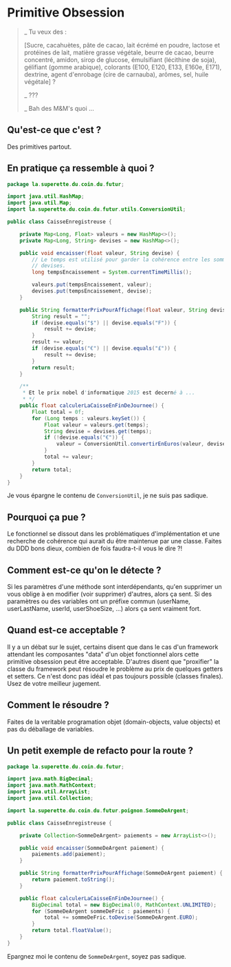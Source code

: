 # Primitive Obsession
>_ Tu veux des :
>
>[Sucre, cacahuètes, pâte de cacao, lait écrémé en poudre, lactose et protéines de lait, matière grasse végétale, beurre de cacao, beurre concentré, amidon, sirop de glucose, émulsifiant (lécithine de soja), gélifiant (gomme arabique), colorants (E100, E120, E133, E160e, E171), dextrine, agent d'enrobage (cire de carnauba), arômes, sel, huile végétale] ?
>
>_ ???
>
>_ Bah des M&M's quoi ...

## Qu'est-ce que c'est ?

Des primitives partout.

## En pratique ça ressemble à quoi ?
```java
package la.superette.du.coin.du.futur;

import java.util.HashMap;
import java.util.Map;
import la.superette.du.coin.du.futur.utils.ConversionUtil;

public class CaisseEnregistreuse {

	private Map<Long, Float> valeurs = new HashMap<>();
	private Map<Long, String> devises = new HashMap<>();

	public void encaisser(float valeur, String devise) {
		// Le temps est utilisé pour garder la cohérence entre les sommes et les
		// devises.
		long tempsEncaissement = System.currentTimeMillis();

		valeurs.put(tempsEncaissement, valeur);
		devises.put(tempsEncaissement, devise);
	}

	public String formatterPrixPourAffichage(float valeur, String devise) {
		String result = "";
		if (devise.equals("$") || devise.equals("F")) {
			result += devise;
		}
		result += valeur;
		if (devise.equals("€") || devise.equals("£")) {
			result += devise;
		}
		return result;
	}

	/**
	 * Et le prix nobel d'informatique 2015 est decerné à ...
	 * */
	public float calculerLaCaisseEnFinDeJournee() {
		Float total = 0f;
		for (Long temps : valeurs.keySet()) {
			Float valeur = valeurs.get(temps);
			String devise = devises.get(temps);
			if (!devise.equals("€")) {
				valeur = ConversionUtil.convertirEnEuros(valeur, devise);
			}
			total += valeur;
		}
		return total;
	}
}
```
Je vous épargne le contenu de `ConversionUtil`, je ne suis pas sadique.
## Pourquoi ça pue ?

Le fonctionnel se dissout dans les problématiques d'implémentation et une recherche de cohérence qui aurait du être maintenue par une classe.
Faites du DDD bons dieux, combien de fois faudra-t-il vous le dire ?!

## Comment est-ce qu'on le détecte ?

Si les paramètres d'une méthode sont interdépendants, qu'en supprimer un vous oblige à en modifier (voir supprimer) d'autres, alors ça sent.
Si des paramètres ou des variables ont un préfixe commun (userName, userLastName, userId, userShoeSize, ...) alors ça sent vraiment fort.

## Quand est-ce acceptable ?
Il y a un débat sur le sujet, certains disent que dans le cas d'un framework attendant les composantes "data" d'un objet fonctionnel alors cette primitive obsession peut être acceptable. D'autres disent que "proxifier" la classe du framework peut résoudre le problème au prix de quelques getters et setters. Ce n'est donc pas idéal et pas toujours possible (classes finales). Usez de votre meilleur jugement.

## Comment le résoudre ?

Faites de la veritable programation objet (domain-objects, value objects) et pas du déballage de variables.

## Un petit exemple de refacto pour la route ?
```java
package la.superette.du.coin.du.futur;

import java.math.BigDecimal;
import java.math.MathContext;
import java.util.ArrayList;
import java.util.Collection;

import la.superette.du.coin.du.futur.poignon.SommeDeArgent;

public class CaisseEnregistreuse {

	private Collection<SommeDeArgent> paiements = new ArrayList<>();

	public void encaisser(SommeDeArgent paiement) {
		paiements.add(paiement);
	}

	public String formatterPrixPourAffichage(SommeDeArgent paiement) {
		return paiement.toString();
	}

	public float calculerLaCaisseEnFinDeJournee() {
		BigDecimal total = new BigDecimal(0, MathContext.UNLIMITED);
		for (SommeDeArgent sommeDeFric : paiements) {
			total += sommeDeFric.toDevise(SommeDeArgent.EURO);
		}
		return total.floatValue();
	}
}
```
Epargnez moi le contenu de `SommeDeArgent`, soyez pas sadique.
